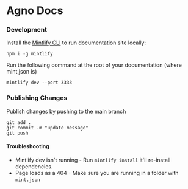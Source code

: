 # Agno Docs

### Development

Install the [Mintlify CLI](https://www.npmjs.com/package/mintlify) to run documentation site locally:

```
npm i -g mintlify
```

Run the following command at the root of your documentation (where mint.json is)

```
mintlify dev --port 3333
```

### Publishing Changes

Publish changes by pushing to the main branch

```
git add .
git commit -m "update message"
git push
```

#### Troubleshooting

- Mintlify dev isn't running - Run `mintlify install` it'll re-install dependencies.
- Page loads as a 404 - Make sure you are running in a folder with `mint.json`
